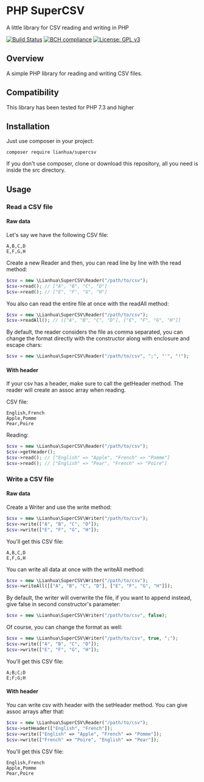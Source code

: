 # PHP SuperCSV
A little library for CSV reading and writing in PHP

[![Build Status](https://travis-ci.com/Nevermille/PHP-SuperCSV.svg?branch=master)](https://travis-ci.com/Nevermille/PHP-SuperCSV) [![BCH compliance](https://bettercodehub.com/edge/badge/Nevermille/PHP-SuperCSV?branch=master)](https://bettercodehub.com/) [![License: GPL v3](https://img.shields.io/badge/License-GPLv3-blue.svg)](https://www.gnu.org/licenses/gpl-3.0)

## Overview

A simple PHP library for reading and writing CSV files.

## Compatibility

This library has been tested for PHP 7.3 and higher

## Installation

Just use composer in your project:

```
composer require lianhua/supercsv
```

If you don't use composer, clone or download this repository, all you need is inside the src directory.

## Usage
### Read a CSV file
#### Raw data

Let's say we have the following CSV file:

```
A,B,C,D
E,F,G,H
```

Create a new Reader and then, you can read line by line with the read method:

```php
$csv = new \Lianhua\SuperCSV\Reader("/path/to/csv");
$csv->read(); // ["A", "B", "C", "D"]
$csv->read(); // ["E", "F", "G", "H"]
```

You also can read the entire file at once with the readAll method:

```php
$csv = new \Lianhua\SuperCSV\Reader("/path/to/csv");
$csv->readAll(); // [["A", "B", "C", "D"], ["E", "F", "G", "H"]]
```

By default, the reader considers the file as comma separated, you can change the format directly with the constructor along with enclosure and escape chars:

```php
$csv = new \Lianhua\SuperCSV\Reader("/path/to/csv", ";", "'", "!");
```

#### With header

If your csv has a header, make sure to call the getHeader method. The reader will create an assoc array when reading.

CSV file:

```
English,French
Apple,Pomme
Pear,Poire
```

Reading:

```php
$csv = new \Lianhua\SuperCSV\Reader("/path/to/csv");
$csv->getHeader();
$csv->read(); // ["English" => "Apple", "French" => "Pomme"]
$csv->read(); // ["English" => "Pear", "French" => "Poire"]
```

### Write a CSV file
#### Raw data

Create a Writer and use the write method:

```php
$csv = new \Lianhua\SuperCSV\Writer("/path/to/csv");
$csv->write(["A", "B", "C", "D"]);
$csv->write(["E", "F", "G", "H"]);
```

You'll get this CSV file:

```
A,B,C,D
E,F,G,H
```

You can write all data at once with the writeAll method:

```php
$csv = new \Lianhua\SuperCSV\Writer("/path/to/csv");
$csv->writeAll([["A", "B", "C", "D"], ["E", "F", "G", "H"]]);
```

By default, the writer will overwrite the file, if you want to append instead, give false in second constructor's parameter:

```php
$csv = new \Lianhua\SuperCSV\Writer("/path/to/csv", false);
```

Of course, you can change the format as well:

```php
$csv = new \Lianhua\SuperCSV\Writer("/path/to/csv", true, ";");
$csv->write(["A", "B", "C", "D"]);
$csv->write(["E", "F", "G", "H"]);
```

You'll get this CSV file:

```
A;B;C;D
E;F;G;H
```

#### With header

You can write csv with header with the setHeader method. You can give assoc arrays after that:

```php
$csv = new \Lianhua\SuperCSV\Reader("/path/to/csv");
$csv->setHeader(["English", "French"]);
$csv->write(["English" => "Apple", "French" => "Pomme"]);
$csv->write(["French" => "Poire", "English" => "Pear"]);
```

You'll get this CSV file:

```
English,French
Apple,Pomme
Pear,Poire
```

